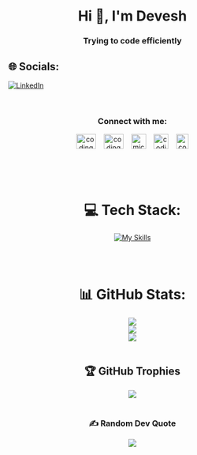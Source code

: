 

<h1 align="center">Hi 👋, I'm Devesh</h1>
<h3 align="center">Trying to code efficiently</h3>

## 🌐 Socials:
[![LinkedIn](https://img.shields.io/badge/LinkedIn-%230077B5.svg?logo=linkedin&logoColor=white)](https://linkedin.com/in/https://www.linkedin.com/in/devesh-agarwal-link8421/) 

<div align="center">
<br />
<h3>Connect with me:</h3>
<p>
<a href="https://twitter.com/codingmickey" target="blank"><img align="center" src="https://raw.githubusercontent.com/rahuldkjain/github-profile-readme-generator/master/src/images/icons/Social/twitter.svg" alt="codingmickey" height="30" width="40" /></a>&nbsp;&nbsp;&nbsp;
<a href="https://www.instagram.com/kartik.jolapara/" target="blank"><img align="center" src="https://raw.githubusercontent.com/rahuldkjain/github-profile-readme-generator/master/src/images/icons/Social/instagram.svg" alt="codingmickey" height="30" width="40" /></a>&nbsp;&nbsp;&nbsp;
<a href="https://www.codechef.com/users/codingmickey" target="blank"><img align="center" src="https://user-images.githubusercontent.com/42518907/187090767-7c086a66-394d-483a-a721-dc56ab4d7940.png" alt="mickey_03" height="30" width="30" /></a>&nbsp;&nbsp;&nbsp;
<a href="https://codeforces.com/profile/codingmickey" target="blank"><img align="center" src="https://raw.githubusercontent.com/rahuldkjain/github-profile-readme-generator/master/src/images/icons/Social/codeforces.svg" alt="codingmickey" height="30" width="30" /></a>&nbsp;&nbsp;&nbsp;
<a href="https://leetcode.com/codingmickey" target="blank"><img align="center" src="https://upload.wikimedia.org/wikipedia/commons/thumb/a/ab/LeetCode_logo_white_no_text.svg/867px-LeetCode_logo_white_no_text.svg.png" alt="codingmickey" height="30" width="25" /></a>
</p>


<br /><br /><br />

# 💻 Tech Stack:

[![My Skills](https://skillicons.dev/icons?i=html,css,js,react,arduino,bash,bootstrap,c,cpp,cmake,d3,express,figma,git,github,heroku,java,jquery,materialui,mongodb,mysql,nextjs,nodejs,py,react,redis,redux,ts&perline=7)](https://skillicons.dev)
  
  <br /><br />
# 📊 GitHub Stats:
![](https://github-readme-stats.vercel.app/api?username=Devesh-coder&theme=dark&hide_border=false&include_all_commits=true&count_private=true)<br/>
![](https://github-readme-streak-stats.herokuapp.com/?user=Devesh-coder&theme=dark&hide_border=false)<br/>
![](https://github-readme-stats.vercel.app/api/top-langs/?username=Devesh-coder&theme=dark&hide_border=false&include_all_commits=true&count_private=true&layout=compact)
  <br /><br />

## 🏆 GitHub Trophies
![](https://github-profile-trophy.vercel.app/?username=Devesh-coder&theme=radical&no-frame=true&no-bg=false&margin-w=4)
  <br /><br />

### ✍️ Random Dev Quote
![](https://quotes-github-readme.vercel.app/api?type=horizontal&theme=radical)
  </div>

<!-- Proudly created with GPRM ( https://gprm.itsvg.in ) -->
